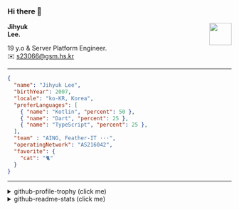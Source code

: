 ### Hi there 👋
<img src="https://github.githubassets.com/images/mona-loading-default.gif" width="50px" align="right">
</a>

**Jihyuk\
Lee.**

19 y.o & Server Platform Engineer.\
✉️ <s23066@gsm.hs.kr>

---

```json
{
  "name": "Jihyuk Lee",
  "birthYear": 2007,
  "locale": "ko-KR, Korea",
  "preferLanguages": [
    { "name": "Kotlin", "percent": 50 },
    { "name": "Dart", "percent": 25 },
    { "name": "TypeScript", "percent": 25 },
  ],
  "team" : "AING, Feather-IT ···",
  "operatingNetwork": "AS216042",
  "favorite": {
    "cat": "🐈"
  }
}
```
---
<details>
  <summary>github-profile-trophy (click me)</summary>
  
![](https://github-profile-trophy.vercel.app/?username=withJihyuk&row=1&column=8&theme=nord)
  
</details>
<details>
  <summary>github-readme-stats (click me)</summary>
  
<!--START_SECTION:waka-->
![Code Time](http://img.shields.io/badge/Code%20Time-992%20hrs%2019%20mins-blue)

![Lines of code](https://img.shields.io/badge/%EC%A0%80%EB%8A%94%20%EC%97%AC%ED%83%9C%EA%B9%8C%EC%A7%80%20-798.0%20thousand%20%EC%A4%84%EC%9D%98%20%EC%BD%94%EB%93%9C%EB%A5%BC%20%EC%9E%91%EC%84%B1%ED%96%88%EC%96%B4%EC%9A%94.-blue)

**저는 아침형 인간이에요. 🐤** 

```text
🌞 아침                     1037 commits        ██████░░░░░░░░░░░░░░░░░░░   23.02 % 
🌆 낮　                     1548 commits        █████████░░░░░░░░░░░░░░░░   34.36 % 
🌃 저녁                     1573 commits        █████████░░░░░░░░░░░░░░░░   34.92 % 
🌙 밤　                     347 commits         ██░░░░░░░░░░░░░░░░░░░░░░░   07.70 % 
```


📊 **저는 이번주를 이렇게 시간을 보냈어요.** 

```text
🕑︎ Timezone: Asia/Seoul

💬 프로그래밍 언어들: 
Kotlin                   7 hrs 18 mins       █████████████░░░░░░░░░░░░   53.17 % 
TypeScript               2 hrs 36 mins       █████░░░░░░░░░░░░░░░░░░░░   19.05 % 
YAML                     2 hrs 21 mins       ████░░░░░░░░░░░░░░░░░░░░░   17.15 % 
Markdown                 55 mins             ██░░░░░░░░░░░░░░░░░░░░░░░   06.75 % 
SQL                      16 mins             ░░░░░░░░░░░░░░░░░░░░░░░░░   01.98 % 

🔥 에디터들: 
IntelliJ IDEA            8 hrs 11 mins       ███████████████░░░░░░░░░░   59.71 % 
VS Code                  5 hrs 31 mins       ██████████░░░░░░░░░░░░░░░   40.29 % 

💻 운영 체제들: 
Mac                      13 hrs 43 mins      █████████████████████████   100.00 % 
```


 Last Updated on 17/10/2025 18:49:50 UTC
<!--END_SECTION:waka-->

</details>

</div>

